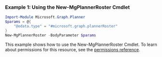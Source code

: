 ### Example 1: Using the New-MgPlannerRoster Cmdlet
```powershell
Import-Module Microsoft.Graph.Planner
$params = @{
	"@odata.type" = "#microsoft.graph.plannerRoster"
}
New-MgPlannerRoster -BodyParameter $params
```
This example shows how to use the New-MgPlannerRoster Cmdlet.
To learn about permissions for this resource, see the [permissions reference](/graph/permissions-reference).
